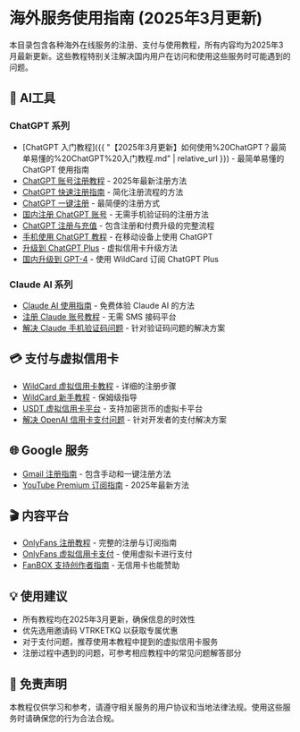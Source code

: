 # 海外服务使用指南 (2025年3月更新)

本目录包含各种海外在线服务的注册、支付与使用教程，所有内容均为2025年3月最新更新。这些教程特别关注解决国内用户在访问和使用这些服务时可能遇到的问题。

## 🤖 AI工具

### ChatGPT 系列
- [ChatGPT 入门教程]({{ "【2025年3月更新】如何使用%20ChatGPT？最简单易懂的%20ChatGPT%20入门教程.md" | relative_url }}) - 最简单易懂的 ChatGPT 使用指南
- [ChatGPT 账号注册教程](【2025年3月更新】2025年%20ChatGPT%20账号一键注册与使用教程.md) - 2025年最新注册方法
- [ChatGPT 快速注册指南](【2025年3月更新】ChatGPT注册太繁琐？教你快速一键搞定官方GPT账号！.md) - 简化注册流程的方法
- [ChatGPT 一键注册](【2025年3月更新】教你轻松一键注册%20ChatGPT%20官方账号！.md) - 最简便的注册方式
- [国内注册 ChatGPT 账号](【2025年3月更新】2025年1月最新国内ChatGPT账号注册教程，无需手机验证码.md) - 无需手机验证码的注册方法
- [ChatGPT 注册与充值](【2025年3月更新】ChatGPT%20注册与充值全流程指南.md) - 包含注册和付费升级的完整流程
- [手机使用 ChatGPT 教程](【2025年3月更新】如何在手机上使用%20ChatGPT？一键体验%20GPT-4.0%20的完整教程.md) - 在移动设备上使用 ChatGPT
- [升级到 ChatGPT Plus](【2025年3月更新】2025年最新教程：如何使用虚拟信用卡升级到%20ChatGPT%20Plus%20(GPT-4.0).md) - 虚拟信用卡升级方法
- [国内升级到 GPT-4](【2025年3月更新】国内如何升级到GPT-4？用WildCard一键订阅ChatGPT%20Plus指南.md) - 使用 WildCard 订阅 ChatGPT Plus

### Claude AI 系列
- [Claude AI 使用指南](【2025年3月更新】Claude%20AI%20使用指南：如何免费体验%20Claude%20AI？.md) - 免费体验 Claude AI 的方法
- [注册 Claude 账号教程](【2025年3月更新】2025年国内如何注册%20Claude%20账号教程（无需%20SMS%20接码平台）.md) - 无需 SMS 接码平台
- [解决 Claude 手机验证码问题](【2025年3月更新】注册Claude教程：解决无法发送手机验证码的问题.md) - 针对验证码问题的解决方案

## 💳 支付与虚拟信用卡

- [WildCard 虚拟信用卡教程](【2025年3月更新】WildCard虚拟信用卡详细注册教程.md) - 详细的注册步骤
- [WildCard 新手教程](【2025年3月更新】WildCard%20虚拟信用卡新手教程（保姆级）.md) - 保姆级指导
- [USDT 虚拟信用卡平台](【2025年3月更新】支持%20USDT%20的虚拟信用卡与实体卡开卡平台.md) - 支持加密货币的虚拟卡平台
- [解决 OpenAI 信用卡支付问题](【2025年3月更新】国内开发者如何解决%20OpenAI%20信用卡付款问题.md) - 针对开发者的支付解决方案

## 🌐 Google 服务

- [Gmail 注册指南](【2025年3月更新】Gmail谷歌邮箱注册指南（手动注册+一键注册）.md) - 包含手动和一键注册方法
- [YouTube Premium 订阅指南](【2025年3月更新】如何订阅%20YouTube%20Premium？2025%20最新订阅指南.md) - 2025年最新方法

## 🎬 内容平台

- [OnlyFans 注册教程](【2025年3月更新】如何注册%20OnlyFans%20与订阅教程.md) - 完整的注册与订阅指南
- [OnlyFans 虚拟信用卡支付](【2025年3月更新】OnlyFans%20订阅教程：使用虚拟信用卡支付.md) - 使用虚拟卡进行支付
- [FanBOX 支持创作者指南](【2025年3月更新】如何在%20FanBOX%20支持喜欢的创作者？没有信用卡也能轻松赞助！.md) - 无信用卡也能赞助

## 💡 使用建议

- 所有教程均在2025年3月更新，确保信息的时效性
- 优先选用邀请码 VTRKETKQ 以获取专属优惠
- 对于支付问题，推荐使用本教程中提到的虚拟信用卡服务
- 注册过程中遇到的问题，可参考相应教程中的常见问题解答部分

## 🔔 免责声明

本教程仅供学习和参考，请遵守相关服务的用户协议和当地法律法规。使用这些服务时请确保您的行为合法合规。 
